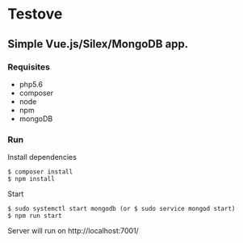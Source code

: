 # Testove
## Simple Vue.js/Silex/MongoDB app.

### Requisites
- php5.6
- composer
- node
- npm
- mongoDB

### Run
Install dependencies
```
$ composer install
$ npm install
```
Start
```
$ sudo systemctl start mongodb (or $ sudo service mongod start)
$ npm run start
```
Server will run on http://localhost:7001/
